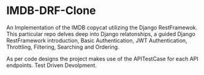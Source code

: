 # IMDB-DRF-Clone

An Implementation of the IMDB copycat utilizing the Django RestFramewok.
This particular repo delves deep into Django relatonships, a guided Django RestFramework introduction, Basic Authentication, JWT Authentication, Throttling, Filtering,
Searching and Ordering.

As per code designs the project makes use of the APITestCase for each API endpoints.
Test Driven Devolpment.
